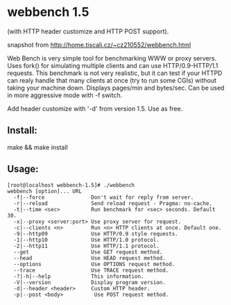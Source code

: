 webbench 1.5 
============
(with HTTP header customize and HTTP POST support).

snapshot from http://home.tiscali.cz/~cz210552/webbench.html

Web Bench is very simple tool for benchmarking WWW or proxy servers. Uses fork() for simulating multiple clients and can use HTTP/0.9-HTTP/1.1 requests. This benchmark is not very realistic, but it can test if your HTTPD can realy handle that many clients at once (try to run some CGIs) without taking your machine down. Displays pages/min and bytes/sec. Can be used in more aggressive mode with -f switch.

Add header customize with '-d' from version 1.5. Use as free.

Install:
--------
make && make install

Usage:
------

    [root@localhost webbench-1.5]# ./webbench 
    webbench [option]... URL
      -f|--force               Don't wait for reply from server.
      -r|--reload              Send reload request - Pragma: no-cache.
      -t|--time <sec>          Run benchmark for <sec> seconds. Default 30.
      -x|--proxy <server:port> Use proxy server for request.
      -c|--clients <n>         Run <n> HTTP clients at once. Default one.
      -9|--http09              Use HTTP/0.9 style requests.
      -1|--http10              Use HTTP/1.0 protocol.
      -2|--http11              Use HTTP/1.1 protocol.
      --get                    Use GET request method.
      --head                   Use HEAD request method.
      --options                Use OPTIONS request method.
      --trace                  Use TRACE request method.
      -?|-h|--help             This information.
      -V|--version             Display program version.
      -d|--header <header>     Custom HTTP header.
      -p|--post <body>          Use POST request method.
